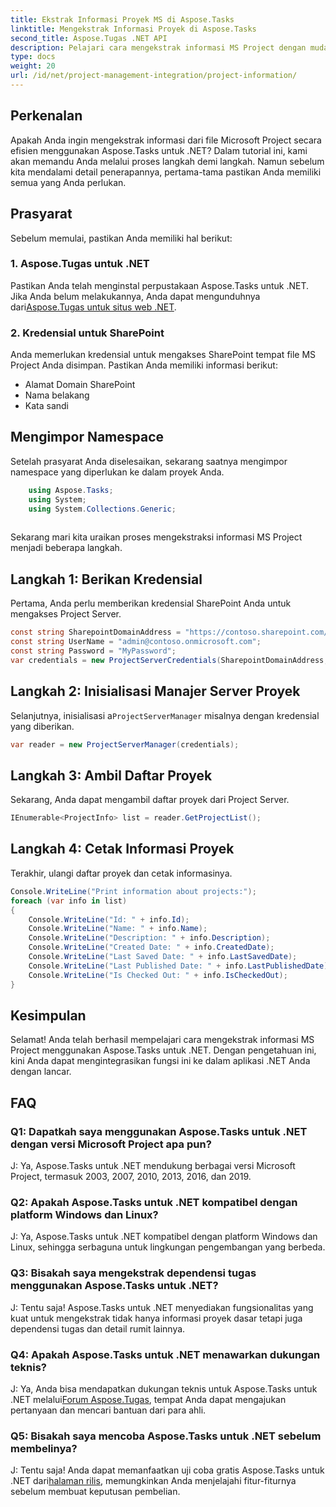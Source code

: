 ```yaml
---
title: Ekstrak Informasi Proyek MS di Aspose.Tasks
linktitle: Mengekstrak Informasi Proyek di Aspose.Tasks
second_title: Aspose.Tugas .NET API
description: Pelajari cara mengekstrak informasi MS Project dengan mudah menggunakan Aspose.Tasks untuk .NET. Selami tutorial komprehensif kami.
type: docs
weight: 20
url: /id/net/project-management-integration/project-information/
---
```

## Perkenalan
Apakah Anda ingin mengekstrak informasi dari file Microsoft Project secara efisien menggunakan Aspose.Tasks untuk .NET? Dalam tutorial ini, kami akan memandu Anda melalui proses langkah demi langkah. Namun sebelum kita mendalami detail penerapannya, pertama-tama pastikan Anda memiliki semua yang Anda perlukan.
## Prasyarat
Sebelum memulai, pastikan Anda memiliki hal berikut:
### 1. Aspose.Tugas untuk .NET
 Pastikan Anda telah menginstal perpustakaan Aspose.Tasks untuk .NET. Jika Anda belum melakukannya, Anda dapat mengunduhnya dari[Aspose.Tugas untuk situs web .NET](https://releases.aspose.com/tasks/net/).
### 2. Kredensial untuk SharePoint
Anda memerlukan kredensial untuk mengakses SharePoint tempat file MS Project Anda disimpan. Pastikan Anda memiliki informasi berikut:
- Alamat Domain SharePoint
- Nama belakang
- Kata sandi
## Mengimpor Namespace
Setelah prasyarat Anda diselesaikan, sekarang saatnya mengimpor namespace yang diperlukan ke dalam proyek Anda.
```csharp
    using Aspose.Tasks;
    using System;
    using System.Collections.Generic;
    
```
Sekarang mari kita uraikan proses mengekstraksi informasi MS Project menjadi beberapa langkah.
## Langkah 1: Berikan Kredensial
Pertama, Anda perlu memberikan kredensial SharePoint Anda untuk mengakses Project Server.
```csharp
const string SharepointDomainAddress = "https://contoso.sharepoint.com/sites/pwa";
const string UserName = "admin@contoso.onmicrosoft.com";
const string Password = "MyPassword";
var credentials = new ProjectServerCredentials(SharepointDomainAddress, UserName, Password);
```
## Langkah 2: Inisialisasi Manajer Server Proyek
 Selanjutnya, inisialisasi a`ProjectServerManager` misalnya dengan kredensial yang diberikan.
```csharp
var reader = new ProjectServerManager(credentials);
```
## Langkah 3: Ambil Daftar Proyek
Sekarang, Anda dapat mengambil daftar proyek dari Project Server.
```csharp
IEnumerable<ProjectInfo> list = reader.GetProjectList();
```
## Langkah 4: Cetak Informasi Proyek
Terakhir, ulangi daftar proyek dan cetak informasinya.
```csharp
Console.WriteLine("Print information about projects:");
foreach (var info in list)
{
    Console.WriteLine("Id: " + info.Id);
    Console.WriteLine("Name: " + info.Name);
    Console.WriteLine("Description: " + info.Description);
    Console.WriteLine("Created Date: " + info.CreatedDate);
    Console.WriteLine("Last Saved Date: " + info.LastSavedDate);
    Console.WriteLine("Last Published Date: " + info.LastPublishedDate);
    Console.WriteLine("Is Checked Out: " + info.IsCheckedOut);
}
```
## Kesimpulan
Selamat! Anda telah berhasil mempelajari cara mengekstrak informasi MS Project menggunakan Aspose.Tasks untuk .NET. Dengan pengetahuan ini, kini Anda dapat mengintegrasikan fungsi ini ke dalam aplikasi .NET Anda dengan lancar.
## FAQ
### Q1: Dapatkah saya menggunakan Aspose.Tasks untuk .NET dengan versi Microsoft Project apa pun?
J: Ya, Aspose.Tasks untuk .NET mendukung berbagai versi Microsoft Project, termasuk 2003, 2007, 2010, 2013, 2016, dan 2019.
### Q2: Apakah Aspose.Tasks untuk .NET kompatibel dengan platform Windows dan Linux?
J: Ya, Aspose.Tasks untuk .NET kompatibel dengan platform Windows dan Linux, sehingga serbaguna untuk lingkungan pengembangan yang berbeda.
### Q3: Bisakah saya mengekstrak dependensi tugas menggunakan Aspose.Tasks untuk .NET?
J: Tentu saja! Aspose.Tasks untuk .NET menyediakan fungsionalitas yang kuat untuk mengekstrak tidak hanya informasi proyek dasar tetapi juga dependensi tugas dan detail rumit lainnya.
### Q4: Apakah Aspose.Tasks untuk .NET menawarkan dukungan teknis?
 J: Ya, Anda bisa mendapatkan dukungan teknis untuk Aspose.Tasks untuk .NET melalui[Forum Aspose.Tugas](https://forum.aspose.com/c/tasks/15), tempat Anda dapat mengajukan pertanyaan dan mencari bantuan dari para ahli.
### Q5: Bisakah saya mencoba Aspose.Tasks untuk .NET sebelum membelinya?
 J: Tentu saja! Anda dapat memanfaatkan uji coba gratis Aspose.Tasks untuk .NET dari[halaman rilis](https://releases.aspose.com/), memungkinkan Anda menjelajahi fitur-fiturnya sebelum membuat keputusan pembelian.